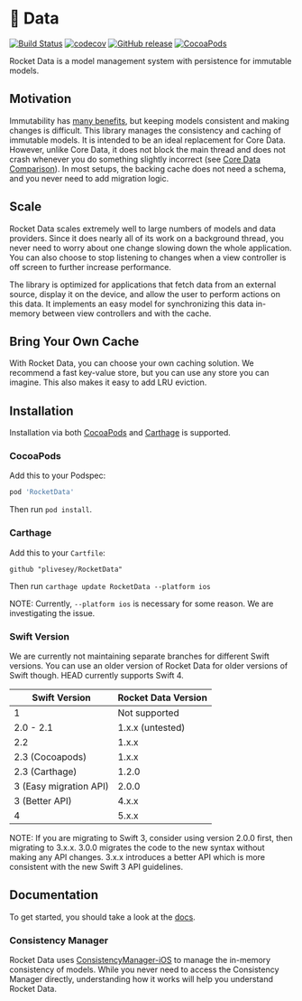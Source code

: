 # 🚀 Data

[![Build Status](https://travis-ci.org/plivesey/RocketData.svg?branch=master)](https://travis-ci.org/plivesey/RocketData)
[![codecov](https://codecov.io/gh/plivesey/RocketData/branch/master/graph/badge.svg)](https://codecov.io/gh/plivesey/RocketData)
[![GitHub release](https://img.shields.io/github/release/plivesey/RocketData.svg?maxAge=86400)](https://github.com/plivesey/RocketData/releases)
[![CocoaPods](https://img.shields.io/cocoapods/p/RocketData.svg?maxAge=86400)](#)

Rocket Data is a model management system with persistence for immutable models.

## Motivation

Immutability has [many benefits](https://plivesey.github.io/RocketData/pages/130_immutability.html), but keeping models consistent and making changes is difficult. This library manages the consistency and caching of immutable models. It is intended to be an ideal replacement for Core Data. However, unlike Core Data, it does not block the main thread and does not crash whenever you do something slightly incorrect (see [Core Data Comparison](https://plivesey.github.io/RocketData/pages/100_coreData.html)). In most setups, the backing cache does not need a schema, and you never need to add migration logic.

## Scale

Rocket Data scales extremely well to large numbers of models and data providers. Since it does nearly all of its work on a background thread, you never need to worry about one change slowing down the whole application. You can also choose to stop listening to changes when a view controller is off screen to further increase performance.

The library is optimized for applications that fetch data from an external source, display it on the device, and allow the user to perform actions on this data. It implements an easy model for synchronizing this data in-memory between view controllers and with the cache.

## Bring Your Own Cache

With Rocket Data, you can choose your own caching solution. We recommend a fast key-value store, but you can use any store you can imagine. This also makes it easy to add LRU eviction.

## Installation

Installation via both [CocoaPods](https://cocoapods.org) and [Carthage](https://github.com/Carthage/Carthage) is supported.

### CocoaPods

Add this to your Podspec:
```ruby
pod 'RocketData'
```
Then run `pod install`.

### Carthage

Add this to your `Cartfile`:
```ogdl
github "plivesey/RocketData"
```
Then run `carthage update RocketData --platform ios`

NOTE: Currently, `--platform ios` is necessary for some reason. We are investigating the issue.

### Swift Version

We are currently not maintaining separate branches for different Swift versions. You can use an older version of Rocket Data for older versions of Swift though. HEAD currently supports Swift 4.

| Swift Version | Rocket Data Version          |
|---------------|------------------------------|
| 1             | Not supported                |
| 2.0 - 2.1     | 1.x.x (untested)             |
| 2.2           | 1.x.x                        |
| 2.3 (Cocoapods) | 1.x.x                      |
| 2.3 (Carthage) | 1.2.0                       |
| 3 (Easy migration API) | 2.0.0               |
| 3 (Better API) | 4.x.x                       |
| 4             | 5.x.x                        |

NOTE: If you are migrating to Swift 3, consider using version 2.0.0 first, then migrating to 3.x.x. 3.0.0 migrates the code to the new syntax without making any API changes. 3.x.x introduces a better API which is more consistent with the new Swift 3 API guidelines.

## Documentation

To get started, you should take a look at the [docs](https://plivesey.github.io/RocketData).

### Consistency Manager

Rocket Data uses [ConsistencyManager-iOS](https://github.com/plivesey/ConsistencyManager-iOS/) to manage the in-memory consistency of models. While you never need to access the Consistency Manager directly, understanding how it works will help you understand Rocket Data.


